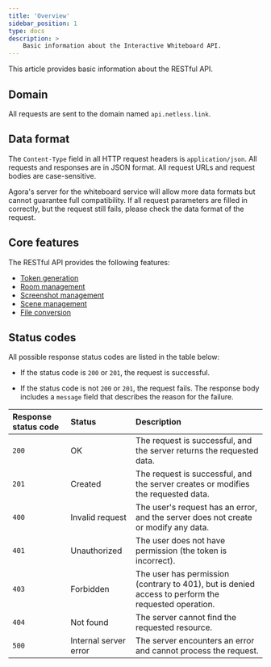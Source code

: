 ```yaml
---
title: 'Overview'
sidebar_position: 1
type: docs
description: >
    Basic information about the Interactive Whiteboard API.
---
```


This article provides basic information about the <Vg k="WHITE_SDK" /> RESTful API.

## Domain

All requests are sent to the domain named `api.netless.link`.

## Data format

The `Content-Type` field in all HTTP request headers is `application/json`. All requests and responses are in JSON format. All request URLs and request bodies are case-sensitive.

<Admonition type="info">Agora's server for the whiteboard service will allow more data formats but cannot guarantee full compatibility. If all request parameters are filled in correctly, but the request still fails, please check the data format of the request.</Admonition>

## Core features

The <Vg k="WHITE_SDK" /> RESTful API provides the following features:

- [Token generation](/interactive-whiteboard/develop/generate-token-rest)
- [Room management](room-management)
- [Screenshot management](screenshots)
- [Scene management](scene-management)
- [File conversion](file-conversion)

## Status codes

All possible response status codes are listed in the table below:

- If the status code is `200` or `201`, the request is successful.

- If the status code is not `200` or `201`, the request fails. The response body includes a `message` field that describes the reason for the failure.

| Response status code | Status | Description |
| :-------------- | :-------------------- | :--------------------------------------------------------- |
| `200` | OK | The request is successful, and the server returns the requested data. |
| `201` | Created | The request is successful, and the server creates or modifies the requested data. |
| `400` | Invalid request | The user's request has an error, and the server does not create or modify any data. |
| `401` | Unauthorized | The user does not have permission (the token is incorrect). |
| `403` | Forbidden | The user has permission (contrary to 401), but is denied access to perform the requested operation. |
| `404` | Not found | The server cannot find the requested resource. |
| `500` | Internal server error | The server encounters an error and cannot process the request. |
